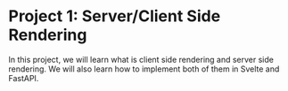 # Project 1: Server/Client Side Rendering

In this project, we will learn what is client side rendering and server side rendering. We will also learn how to implement both of them in Svelte and FastAPI. 